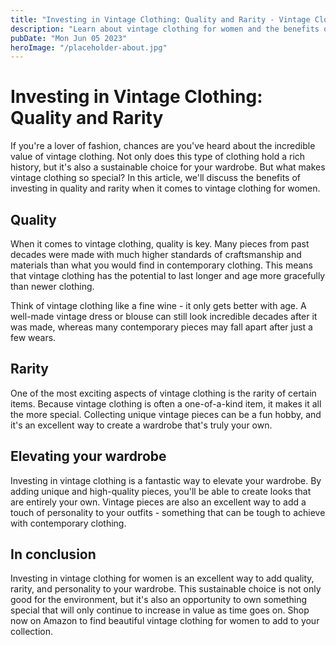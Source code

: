 ```yaml
---
title: "Investing in Vintage Clothing: Quality and Rarity - Vintage Clothing for Women"
description: "Learn about vintage clothing for women and the benefits of investing in quality and rarity. Discover the unique pieces that can elevate your wardrobe. Shop now on Amazon."
pubDate: "Mon Jun 05 2023"
heroImage: "/placeholder-about.jpg"
---
```


# Investing in Vintage Clothing: Quality and Rarity

If you&#39;re a lover of fashion, chances are you&#39;ve heard about the incredible value of vintage clothing. Not only does this type of clothing hold a rich history, but it&#39;s also a sustainable choice for your wardrobe. But what makes vintage clothing so special? In this article, we&#39;ll discuss the benefits of investing in quality and rarity when it comes to vintage clothing for women.

## Quality

When it comes to vintage clothing, quality is key. Many pieces from past decades were made with much higher standards of craftsmanship and materials than what you would find in contemporary clothing. This means that vintage clothing has the potential to last longer and age more gracefully than newer clothing.

Think of vintage clothing like a fine wine - it only gets better with age. A well-made vintage dress or blouse can still look incredible decades after it was made, whereas many contemporary pieces may fall apart after just a few wears.

## Rarity

One of the most exciting aspects of vintage clothing is the rarity of certain items. Because vintage clothing is often a one-of-a-kind item, it makes it all the more special. Collecting unique vintage pieces can be a fun hobby, and it&#39;s an excellent way to create a wardrobe that&#39;s truly your own.

## Elevating your wardrobe

Investing in vintage clothing is a fantastic way to elevate your wardrobe. By adding unique and high-quality pieces, you&#39;ll be able to create looks that are entirely your own. Vintage pieces are also an excellent way to add a touch of personality to your outfits - something that can be tough to achieve with contemporary clothing.

## In conclusion

Investing in vintage clothing for women is an excellent way to add quality, rarity, and personality to your wardrobe. This sustainable choice is not only good for the environment, but it&#39;s also an opportunity to own something special that will only continue to increase in value as time goes on. Shop now on Amazon to find beautiful vintage clothing for women to add to your collection.
